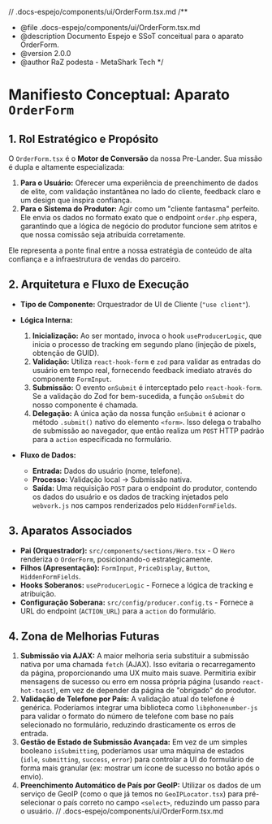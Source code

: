 // .docs-espejo/components/ui/OrderForm.tsx.md
/\*\*

- @file .docs-espejo/components/ui/OrderForm.tsx.md
- @description Documento Espejo e SSoT conceitual para o aparato OrderForm.
- @version 2.0.0
- @author RaZ podesta - MetaShark Tech
  \*/

# Manifiesto Conceptual: Aparato `OrderForm`

## 1. Rol Estratégico e Propósito

O `OrderForm.tsx` é o **Motor de Conversão** da nossa Pre-Lander. Sua missão é dupla e altamente especializada:

1.  **Para o Usuário:** Oferecer uma experiência de preenchimento de dados de elite, com validação instantânea no lado do cliente, feedback claro e um design que inspira confiança.
2.  **Para o Sistema do Produtor:** Agir como um "cliente fantasma" perfeito. Ele envia os dados no formato exato que o endpoint `order.php` espera, garantindo que a lógica de negócio do produtor funcione sem atritos e que nossa comissão seja atribuída corretamente.

Ele representa a ponte final entre a nossa estratégia de conteúdo de alta confiança e a infraestrutura de vendas do parceiro.

## 2. Arquitetura e Fluxo de Execução

- **Tipo de Componente:** Orquestrador de UI de Cliente (`"use client"`).
- **Lógica Interna:**
  1.  **Inicialização:** Ao ser montado, invoca o hook `useProducerLogic`, que inicia o processo de tracking em segundo plano (injeção de pixels, obtenção de GUID).
  2.  **Validação:** Utiliza `react-hook-form` e `zod` para validar as entradas do usuário em tempo real, fornecendo feedback imediato através do componente `FormInput`.
  3.  **Submissão:** O evento `onSubmit` é interceptado pelo `react-hook-form`. Se a validação do Zod for bem-sucedida, a função `onSubmit` do nosso componente é chamada.
  4.  **Delegação:** A única ação da nossa função `onSubmit` é acionar o método `.submit()` nativo do elemento `<form>`. Isso delega o trabalho de submissão ao navegador, que então realiza um `POST` HTTP padrão para a `action` especificada no formulário.

- **Fluxo de Dados:**
  - **Entrada:** Dados do usuário (nome, telefone).
  - **Processo:** Validação local -> Submissão nativa.
  - **Saída:** Uma requisição `POST` para o endpoint do produtor, contendo os dados do usuário e os dados de tracking injetados pelo `webvork.js` nos campos renderizados pelo `HiddenFormFields`.

## 3. Aparatos Associados

- **Pai (Orquestrador):** `src/components/sections/Hero.tsx` - O `Hero` renderiza o `OrderForm`, posicionando-o estrategicamente.
- **Filhos (Apresentação):** `FormInput`, `PriceDisplay`, `Button`, `HiddenFormFields`.
- **Hooks Soberanos:** `useProducerLogic` - Fornece a lógica de tracking e atribuição.
- **Configuração Soberana:** `src/config/producer.config.ts` - Fornece a URL do endpoint (`ACTION_URL`) para a `action` do formulário.

## 4. Zona de Melhorias Futuras

1.  **Submissão via AJAX:** A maior melhoria seria substituir a submissão nativa por uma chamada `fetch` (AJAX). Isso evitaria o recarregamento da página, proporcionando uma UX muito mais suave. Permitiria exibir mensagens de sucesso ou erro em nossa própria página (usando `react-hot-toast`), em vez de depender da página de "obrigado" do produtor.
2.  **Validação de Telefone por País:** A validação atual do telefone é genérica. Poderíamos integrar uma biblioteca como `libphonenumber-js` para validar o formato do número de telefone com base no país selecionado no formulário, reduzindo drasticamente os erros de entrada.
3.  **Gestão de Estado de Submissão Avançada:** Em vez de um simples booleano `isSubmitting`, poderíamos usar uma máquina de estados (`idle`, `submitting`, `success`, `error`) para controlar a UI do formulário de forma mais granular (ex: mostrar um ícone de sucesso no botão após o envio).
4.  **Preenchimento Automático de País por GeoIP:** Utilizar os dados de um serviço de GeoIP (como o que já temos no `GeoIPLocator.tsx`) para pré-selecionar o país correto no campo `<select>`, reduzindo um passo para o usuário.
    // .docs-espejo/components/ui/OrderForm.tsx.md
